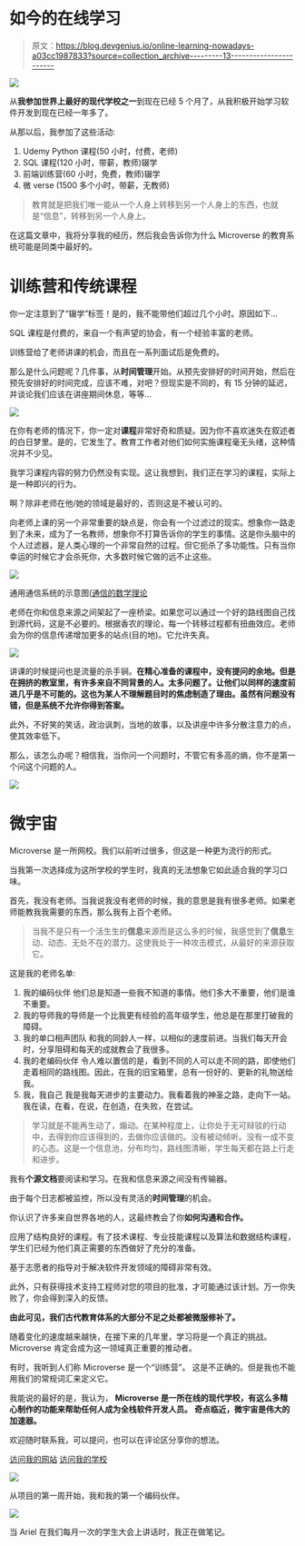# 如今的在线学习

> 原文：<https://blog.devgenius.io/online-learning-nowadays-a03cc1987833?source=collection_archive---------13----------------------->

![](img/e09fc7463cf9db88fced7a6b37381c26.png)

从**我参加世界上最好的现代学校之一**到现在已经 5 个月了，从我积极开始学习软件开发到现在已经一年多了。

从那以后，我参加了这些活动:

1.  Udemy Python 课程(50 小时，付费，老师)
2.  SQL 课程(120 小时，带薪，教师)辍学
3.  前端训练营(60 小时，免费，教师)辍学
4.  微 verse (1500 多个小时，带薪，无教师)

> 教育就是把我们唯一能从一个人身上转移到另一个人身上的东西，也就是“信息”，转移到另一个人身上。

在这篇文章中，我将分享我的经历，然后我会告诉你为什么 Microverse 的教育系统可能是同类中最好的。

# 训练营和传统课程

你一定注意到了“辍学”标签！是的，我不能带他们超过几个小时。原因如下…

SQL 课程是付费的，来自一个有声望的协会，有一个经验丰富的老师。

训练营给了老师讲课的机会，而且在一系列面试后是免费的。

那么是什么问题呢？几件事，从**时间管理**开始。从预先安排好的时间开始，然后在预先安排好的时间完成，应该不难，对吧？但现实是不同的，有 15 分钟的延迟，并谈论我们应该在讲座期间休息，等等…

![](img/5d5608cbf1354e014a766ab1cf772e41.png)

在你有老师的情况下，你一定对**课程**非常好奇和质疑。因为你不喜欢迷失在叙述者的白日梦里。是的，它发生了。教育工作者对他们如何实施课程毫无头绪，这种情况并不少见。

我学习课程内容的努力仍然没有实现。这让我想到，我们正在学习的课程，实际上是一种即兴的行为。

啊？除非老师在他/她的领域是最好的，否则这是不被认可的。

向老师上课的另一个非常重要的缺点是，你会有一个过滤过的现实。想象你一路走到了未来，成为了一名教师，想象你不打算告诉你的学生的事情。这是你头脑中的个人过滤器，是人类心理的一个非常自然的过程。但它扼杀了多功能性。只有当你幸运的时候它才会杀死你，大多数时候它做的远不止这些。

![](img/ab218dfd9c93f873a35c874aff587da8.png)

通用通信系统的示意图([通信的数学理论](http://people.math.harvard.edu/~ctm/home/text/others/shannon/entropy/entropy.pdf)

老师在你和信息来源之间架起了一座桥梁。如果您可以通过一个好的路线图自己找到源代码，这是不必要的。根据香农的理论，每一个转移过程都有扭曲效应。老师会为你的信息传递增加更多的站点(目的地)。它允许失真。

![](img/8b53a250e53c6e40181310b711992ff6.png)

讲课的时候提问也是流量的杀手锏。**在精心准备的课程中，没有提问的余地。但是在拥挤的教室里，有许多来自不同背景的人。太多问题了。让他们以同样的速度前进几乎是不可能的。这也为某人不理解题目时的焦虑制造了理由。虽然有问题没有错，但是系统不允许你得到答案。**

此外，不好笑的笑话，政治讽刺，当地的故事，以及讲座中许多分散注意力的点，使其效率低下。

那么，该怎么办呢？相信我，当你问一个问题时，不管它有多高的熵，你不是第一个问这个问题的人。

![](img/8da590b0627a40a0db5f60da75121541.png)

# **微宇宙**

Microverse 是一所网校。我们以前听过很多，但这是一种更为流行的形式。

当我第一次选择成为这所学校的学生时，我真的无法想象它如此适合我的学习口味。

首先，我没有老师。当我说我没有老师的时候，我的意思是我有很多老师。如果老师能教我我需要的东西，那么我有上百个老师。

> 当我不是只有一个活生生的**信息**来源而是这么多的时候，我感觉到了**信息**生动、动态、无处不在的潜力。这使我处于一种攻击模式，从最好的来源获取它。

这是我的老师名单:

1.  我的编码伙伴
    他们总是知道一些我不知道的事情。他们多大不重要，他们是谁不重要。
2.  我的导师我的导师是一个比我更有经验的高年级学生，他总是在那里打破我的障碍。
3.  我的单口相声团队
    和我的同龄人一样，以相似的速度前进。当我们每天开会时，分享阻碍和每天的成就教会了我很多。
4.  我的老编码伙伴
    令人难以置信的是，看到不同的人可以走不同的路，即使他们走着相同的路线图。因此，在我的旧宝箱里，总有一份好的、更新的礼物送给我。
5.  我，我自己
    我是我每天进步的主要动力。我看着我的神圣之路，走向下一站。我在读，在看，在说，在创造，在失败，在尝试。

> 学习就是不能再生动了，煽动。在某种程度上，让你处于无可辩驳的行动中，去得到你应该得到的，去做你应该做的。没有被动倾听。没有一成不变的心态。这是一个信息池，分布均匀，路线图清晰，学生每天都在路上行走和进步。

我有**个源文档**要阅读和学习。在我和信息来源之间没有传输器。

由于每个日志都被监控，所以没有灵活的**时间管理**的机会。

你认识了许多来自世界各地的人，这最终教会了你**如何沟通和合作。**

应用了结构良好的课程。有了技术课程、专业技能课程以及算法和数据结构课程，学生们已经为他们真正需要的东西做好了充分的准备。

基于志愿者的指导对于解决软件开发领域的障碍非常有效。

此外，只有获得技术支持工程师对您的项目的批准，才可能通过该计划。万一你失败了，你会得到深入的反馈。

**由此可见，我们古代教育体系的大部分不足之处都被微服修补了。**

随着变化的速度越来越快，在接下来的几年里，学习将是一个真正的挑战。Microverse 肯定会成为这一领域真正重要的推动者。

有时，我听到人们称 Microverse 是一个“训练营”。
这是不正确的。但是我也不能用我们的常规词汇来定义它。

我能说的最好的是，我认为， **Microverse 是一所在线的现代学校，有这么多精心制作的功能来帮助任何人成为全栈软件开发人员。** **奇点临近，微宇宙是伟大的加速器。**

欢迎随时联系我，可以提问，也可以在评论区分享你的想法。

[访问我的网站](https://kubilaycaglayan.com/)
[访问我的学校](https://www.microverse.org/)

![](img/5a3dbbde9811763daf957d6b1ee71e89.png)

从项目的第一周开始，我和我的第一个编码伙伴。

![](img/7c46b11e70e435f787c71d5e59b08ce2.png)

当 Ariel 在我们每月一次的学生大会上讲话时，我正在做笔记。